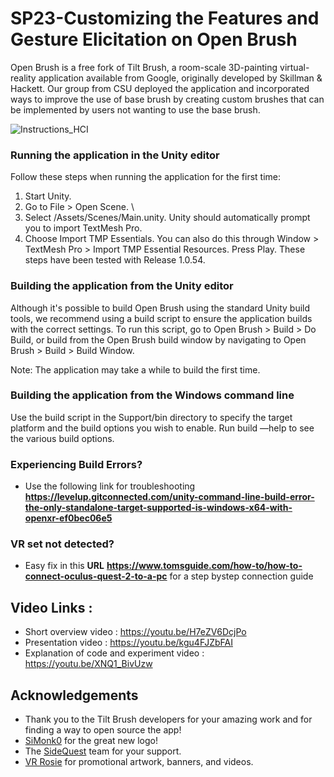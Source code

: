 # SP23-Customizing the Features and Gesture Elicitation on Open Brush

Open Brush is a free fork of Tilt Brush, a room-scale 3D-painting virtual-reality application available from Google, originally developed by Skillman & Hackett. Our group from CSU deployed the application and incorporated ways to improve the use of base brush by creating custom brushes that can be implemented by users not wanting to use the base brush.

![Instructions_HCI](https://user-images.githubusercontent.com/101088744/236285083-7ea8b44e-8a4f-4501-b570-df140fcf0568.jpeg)


### Running the application in the Unity editor
Follow these steps when running the application for the first time:

1. Start Unity.
2. Go to File > Open Scene. \
3. Select /Assets/Scenes/Main.unity. Unity should automatically prompt you to import TextMesh Pro.
4. Choose Import TMP Essentials.
You can also do this through Window > TextMesh Pro > Import TMP Essential Resources.
Press Play.
These steps have been tested with Release 1.0.54.

### Building the application from the Unity editor
Although it's possible to build Open Brush using the standard Unity build tools, we recommend using a build script to ensure the application builds with the correct settings. To run this script, go to Open Brush > Build > Do Build, or build from the Open Brush build window by navigating to Open Brush > Build > Build Window.

Note: The application may take a while to build the first time.

### Building the application from the Windows command line
Use the build script in the Support/bin directory to specify the target platform and the build options you wish to enable. Run build —help to see the various build options.

### Experiencing Build Errors?
* Use the following link for troubleshooting **https://levelup.gitconnected.com/unity-command-line-build-error-the-only-standalone-target-supported-is-windows-x64-with-openxr-ef0bec06e5**

### VR set not detected? 
* Easy fix in this **URL** **https://www.tomsguide.com/how-to/how-to-connect-oculus-quest-2-to-a-pc** for a step bystep connection guide

## Video Links :
 * Short overview video : https://youtu.be/H7eZV6DcjPo 
 * Presentation video : https://youtu.be/kgu4FJZbFAI
 * Explanation of code and experiment video : https://youtu.be/XNQ1_BivUzw

## Acknowledgements
* Thank you to the Tilt Brush developers for your amazing work and for finding a way to open source the app! 
* [SiMonk0](http://www.furjandesign.com/) for the great new logo!
* The [SideQuest](https://sidequestvr.com/) team for your support.
* [VR Rosie](https://twitter.com/vr_rosie) for promotional artwork, banners, and videos.
